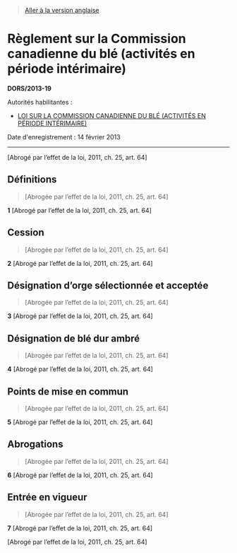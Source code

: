 > [Aller à la version anglaise](/en/Regulations/Statutory%20Orders%20and%20Regulations/2013/19.md)

# Règlement sur la Commission canadienne du blé (activités en période intérimaire)

**DORS/2013-19**

Autorités habilitantes : 
- [LOI SUR LA COMMISSION CANADIENNE DU BLÉ (ACTIVITÉS EN PÉRIODE INTÉRIMAIRE)](/fr/Lois/Lois%20du%20Canada/2011/ch.%2025,%20art.%2014.md)

Date d'enregistrement : 14 février 2013

----------


[Abrogé par l’effet de la loi, 2011, ch. 25, art. 64]



## Définitions
> [Abrogée par l’effet de la loi, 2011, ch. 25, art. 64]



**1** [Abrogé par l’effet de la loi, 2011, ch. 25, art. 64]




## Cession
> [Abrogée par l’effet de la loi, 2011, ch. 25, art. 64]



**2** [Abrogé par l’effet de la loi, 2011, ch. 25, art. 64]




## Désignation d’orge sélectionnée et acceptée
> [Abrogée par l’effet de la loi, 2011, ch. 25, art. 64]



**3** [Abrogé par l’effet de la loi, 2011, ch. 25, art. 64]




## Désignation de blé dur ambré
> [Abrogée par l’effet de la loi, 2011, ch. 25, art. 64]



**4** [Abrogé par l’effet de la loi, 2011, ch. 25, art. 64]




## Points de mise en commun
> [Abrogée par l’effet de la loi, 2011, ch. 25, art. 64]



**5** [Abrogé par l’effet de la loi, 2011, ch. 25, art. 64]




## Abrogations
> [Abrogée par l’effet de la loi, 2011, ch. 25, art. 64]



**6** [Abrogé par l’effet de la loi, 2011, ch. 25, art. 64]




## Entrée en vigueur
> [Abrogée par l’effet de la loi, 2011, ch. 25, art. 64]



**7** [Abrogé par l’effet de la loi, 2011, ch. 25, art. 64]


[Abrogé par l’effet de la loi, 2011, ch. 25, art. 64]


